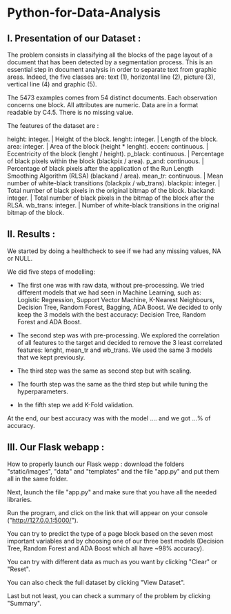# Python-for-Data-Analysis

## I. Presentation of our Dataset :

The problem consists in classifying all the blocks of the page layout of a document that has been detected by a segmentation process. This is an essential step in document analysis in order to separate text from graphic areas. Indeed, the five classes are: text (1), horizontal line (2), picture (3), vertical line (4) and graphic (5).

The 5473 examples comes from 54 distinct documents. Each observation concerns one block. All attributes are numeric. Data are in a format readable by C4.5. There is no missing value.

The features of the dataset are : 

height:   integer.         | Height of the block.
lenght:   integer.     | Length of the block. 
area:     integer.    | Area of the block (height * lenght).
eccen:    continuous.  | Eccentricity of the block (lenght / height).
p_black:  continuous.  | Percentage of black pixels within the block (blackpix / area).
p_and:    continuous.        | Percentage of black pixels after the application of the Run Length Smoothing Algorithm (RLSA) (blackand / area).
mean_tr:  continuous.      | Mean number of white-black transitions (blackpix / wb_trans).
blackpix: integer.    | Total number of black pixels in the original bitmap of the block.
blackand: integer.        | Total number of black pixels in the bitmap of the block after the RLSA.
wb_trans: integer.          | Number of white-black transitions in the original bitmap of the block.


## II. Results :

We started by doing a healthcheck to see if we had any missing values, NA or NULL. 

We did five steps of modelling: 

- The first one was with raw data, without pre-processing. We tried different models that we had seen in Machine Learning, such as: Logistic Regression, Support Vector Machine, K-Nearest Neighbours, Decision Tree, Random Forest, Bagging, ADA Boost. We decided to only keep the 3 models with the best accuracy: Decision Tree, Random Forest and ADA Boost.

- The second step was with pre-processing. We explored the correlation of all features to the target and decided to remove the 3 least correlated features: lenght, mean_tr and wb_trans. We used the same 3 models that we kept previously. 

- The third step was the same as second step but with scaling.

- The fourth step was the same as the third step but while tuning the hyperparameters. 

- In the fifth step we add K-Fold validation. 


At the end, our best accuracy was with the model .... and we got ...% of accuracy. 

## III. Our Flask webapp :

How to properly launch our Flask wepp : download the folders "static/images", "data" and "templates" and the file "app.py" and put them all in the same folder.

Next, launch the file "app.py" and make sure that you have all the needed libraries.

Run the program, and click on the link that will appear on your console ("http://127.0.0.1:5000/").

You can try to predict the type of a page block based on the seven most important variables and by choosing one of our three best models (Decision Tree, Random Forest and ADA Boost which all have ~98% accuracy).

You can try with different data as much as you want by clicking "Clear" or "Reset".

You can also check the full dataset by clicking "View Dataset".

Last but not least, you can check a summary of the problem by clicking "Summary".
